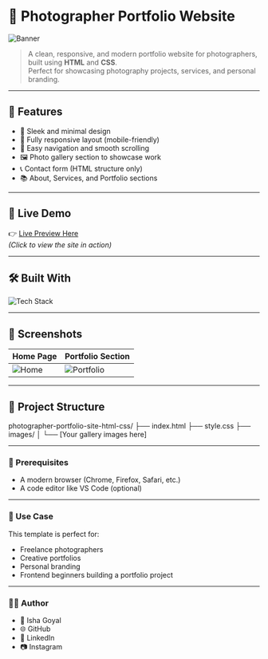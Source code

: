 # 📸 Photographer Portfolio Website

![Banner](https://img.freepik.com/premium-photo/photographer-taking-photos-sunset-background_894067-6218.jpg?w=1060)

> A clean, responsive, and modern portfolio website for photographers, built using **HTML** and **CSS**.  
> Perfect for showcasing photography projects, services, and personal branding.

---

## 🌟 Features

- 🎨 Sleek and minimal design
- 📱 Fully responsive layout (mobile-friendly)
- 🧭 Easy navigation and smooth scrolling
- 🖼️ Photo gallery section to showcase work
- 📞 Contact form (HTML structure only)
- 📚 About, Services, and Portfolio sections

---

## 🚀 Live Demo

👉 [Live Preview Here](https://ishuuu1213.github.io/photographer-portfolio-site-html-css/)  
*(Click to view the site in action)*

---

## 🛠️ Built With

<p align="left">
  <img src="https://skillicons.dev/icons?i=html,css,github" alt="Tech Stack" />
</p>

---

## 📸 Screenshots

| Home Page | Portfolio Section |
|-----------|-------------------|
| ![Home](https://i.imgur.com/euYpFgU.png) | ![Portfolio](https://i.imgur.com/k3npkkM.png) |

---

## 📂 Project Structure

photographer-portfolio-site-html-css/
├── index.html
├── style.css
├── images/
│ └── [Your gallery images here]


---


### 🔧 Prerequisites
- A modern browser (Chrome, Firefox, Safari, etc.)
- A code editor like VS Code (optional)

---

### 🎯 Use Case
This template is perfect for:

- Freelance photographers
- Creative portfolios
- Personal branding
- Frontend beginners building a portfolio project

---


### 🙋‍♀️ Author
- 👤 Isha Goyal
- 🌐 GitHub
- 🔗 LinkedIn
- 📷 Instagram

